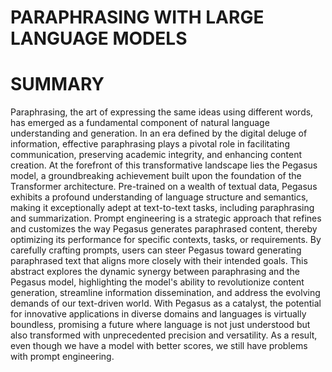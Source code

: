 # PARAPHRASING WITH LARGE LANGUAGE MODELS

# SUMMARY
Paraphrasing, the art of expressing the same ideas using different words, has emerged as a fundamental component of natural language understanding and generation. In an era defined by the digital deluge of information, effective paraphrasing plays a pivotal role in facilitating communication, preserving academic integrity, and enhancing content creation. At the forefront of this transformative landscape lies the Pegasus model, a groundbreaking achievement built upon the foundation of the Transformer architecture. Pre-trained on a wealth of textual data, Pegasus exhibits a profound understanding of language structure and semantics, making it exceptionally adept at text-to-text tasks, including paraphrasing and summarization. Prompt engineering is a strategic approach that refines and customizes the way Pegasus generates paraphrased content, thereby optimizing its performance for specific contexts, tasks, or requirements. By carefully crafting prompts, users can steer Pegasus toward generating paraphrased text that aligns more closely with their intended goals. This abstract explores the dynamic synergy between paraphrasing and the Pegasus model, highlighting the model's ability to revolutionize content generation, streamline information dissemination, and address the evolving demands of our text-driven world. With Pegasus as a catalyst, the potential for innovative applications in diverse domains and languages is virtually boundless, promising a future where language is not just understood but also transformed with unprecedented precision and versatility. As a result, even though we have a model with better scores, we still have problems with prompt engineering.
